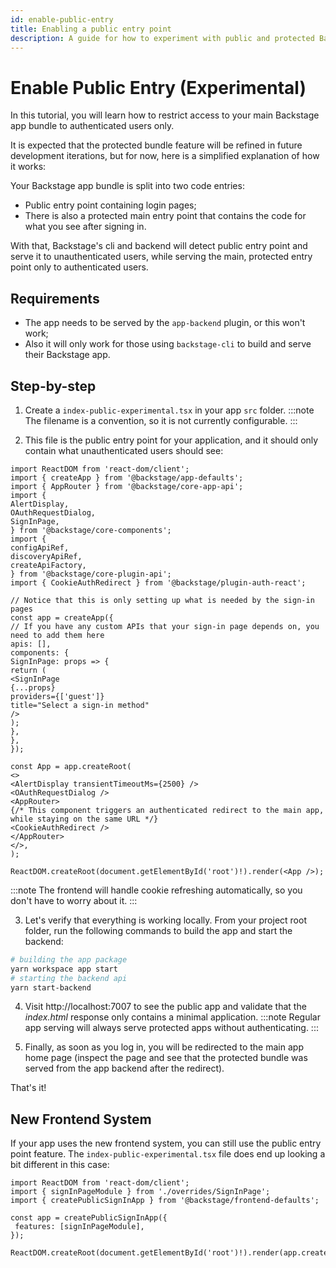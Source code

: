 ```yaml
---
id: enable-public-entry
title: Enabling a public entry point
description: A guide for how to experiment with public and protected Backstage app bundles
---
```


# Enable Public Entry (Experimental)

In this tutorial, you will learn how to restrict access to your main Backstage app bundle to authenticated users only.

It is expected that the protected bundle feature will be refined in future development iterations, but for now, here is a simplified explanation of how it works:

Your Backstage app bundle is split into two code entries:

- Public entry point containing login pages;
- There is also a protected main entry point that contains the code for what you see after signing in.

With that, Backstage's cli and backend will detect public entry point and serve it to unauthenticated users, while serving the main, protected entry point only to authenticated users.

## Requirements

- The app needs to be served by the `app-backend` plugin, or this won't work;
- Also it will only work for those using `backstage-cli` to build and serve their Backstage app.

## Step-by-step

1. Create a `index-public-experimental.tsx` in your app `src` folder.
 :::note
 The filename is a convention, so it is not currently configurable.
 :::

2. This file is the public entry point for your application, and it should only contain what unauthenticated users should see:

 ```tsx title="in packages/app/src/index-public-experimental.tsx"
 import ReactDOM from 'react-dom/client';
 import { createApp } from '@backstage/app-defaults';
 import { AppRouter } from '@backstage/core-app-api';
 import {
 AlertDisplay,
 OAuthRequestDialog,
 SignInPage,
 } from '@backstage/core-components';
 import {
 configApiRef,
 discoveryApiRef,
 createApiFactory,
 } from '@backstage/core-plugin-api';
 import { CookieAuthRedirect } from '@backstage/plugin-auth-react';

 // Notice that this is only setting up what is needed by the sign-in pages
 const app = createApp({
 // If you have any custom APIs that your sign-in page depends on, you need to add them here
 apis: [],
 components: {
 SignInPage: props => {
 return (
 <SignInPage
 {...props}
 providers={['guest']}
 title="Select a sign-in method"
 />
 );
 },
 },
 });

 const App = app.createRoot(
 <>
 <AlertDisplay transientTimeoutMs={2500} />
 <OAuthRequestDialog />
 <AppRouter>
 {/* This component triggers an authenticated redirect to the main app, while staying on the same URL */}
 <CookieAuthRedirect />
 </AppRouter>
 </>,
 );

 ReactDOM.createRoot(document.getElementById('root')!).render(<App />);
 ```

 :::note
 The frontend will handle cookie refreshing automatically, so you don't have to worry about it.
 :::

3. Let's verify that everything is working locally. From your project root folder, run the following commands to build the app and start the backend:

 ```sh
 # building the app package
 yarn workspace app start
 # starting the backend api
 yarn start-backend
 ```

4. Visit http://localhost:7007 to see the public app and validate that the _index.html_ response only contains a minimal application.
 :::note
 Regular app serving will always serve protected apps without authenticating.
 :::

5. Finally, as soon as you log in, you will be redirected to the main app home page (inspect the page and see that the protected bundle was served from the app backend after the redirect).

That's it!

## New Frontend System

If your app uses the new frontend system, you can still use the public entry point feature. The `index-public-experimental.tsx` file does end up looking a bit different in this case:

```tsx title="in packages/app/src/index-public-experimental.tsx"
import ReactDOM from 'react-dom/client';
import { signInPageModule } from './overrides/SignInPage';
import { createPublicSignInApp } from '@backstage/frontend-defaults';

const app = createPublicSignInApp({
 features: [signInPageModule],
});

ReactDOM.createRoot(document.getElementById('root')!).render(app.createRoot());
```
